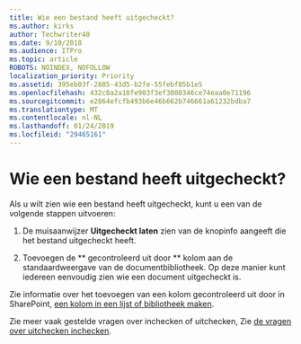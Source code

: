 ```yaml
---
title: Wie een bestand heeft uitgecheckt?
ms.author: kirks
author: Techwriter40
ms.date: 9/10/2018
ms.audience: ITPro
ms.topic: article
ROBOTS: NOINDEX, NOFOLLOW
localization_priority: Priority
ms.assetid: 395eb03f-2885-43d5-b2fe-55febf85b1e5
ms.openlocfilehash: 432c8a2a18fe903f3ef3000346ce74eaa0e71196
ms.sourcegitcommit: e2864efcfb493b6e46b662b746661a61232bdba7
ms.translationtype: MT
ms.contentlocale: nl-NL
ms.lasthandoff: 01/24/2019
ms.locfileid: "29465161"
---
```

# <a name="who-has-a-file-checked-out"></a>Wie een bestand heeft uitgecheckt?

Als u wilt zien wie een bestand heeft uitgecheckt, kunt u een van de volgende stappen uitvoeren:
  
1. De muisaanwijzer **Uitgecheckt laten** zien van de knopinfo aangeeft die het bestand uitgecheckt heeft. 
    
2. Toevoegen de ** gecontroleerd uit door ** kolom aan de standaardweergave van de documentbibliotheek. Op deze manier kunt iedereen eenvoudig zien wie een document uitgecheckt is. 
    
Zie informatie over het toevoegen van een kolom gecontroleerd uit door in SharePoint, [een kolom in een lijst of bibliotheek maken](https://go.microsoft.com/fwlink/?linkid=2019591). 
  
Zie meer vaak gestelde vragen over inchecken of uitchecken, Zie [de vragen over uitchecken inchecken](https://go.microsoft.com/fwlink/?linkid=2018786).
  

